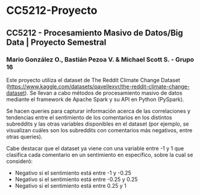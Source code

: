# CC5212-Proyecto
## CC5212 - Procesamiento Masivo de Datos/Big Data | Proyecto Semestral
### Mario González O., Bastián Pezoa V. & Michael Scott S. - Grupo 16

Este proyecto utiliza el dataset de The Reddit Climate Change Dataset (https://www.kaggle.com/datasets/pavellexyr/the-reddit-climate-change-dataset). Se llevan a cabo métodos de procesamiento masivo de datos mediante el framework de Apache Spark y su API en Python (PySpark).

Se hacen queries para capturar información acerca de las correlaciones y tendencias entre el sentimiento de los comentarios en los distintos subreddits y las otras variables disponibles en el dataset (por ejemplo, se visualizan cuáles son los subreddits con comentarios más negativos, entre otras queries).

Cabe destacar que el dataset ya viene con una variable entre -1 y 1 que clasifica cada comentario en un sentimiento en específico, sobre la cual se consideró:
- Negativo si el sentimiento está entre -1 y -0.25
- Negativo si el sentimiento está entre -0.25 y 0.25
- Negativo si el sentimiento está entre 0.25 y 1
